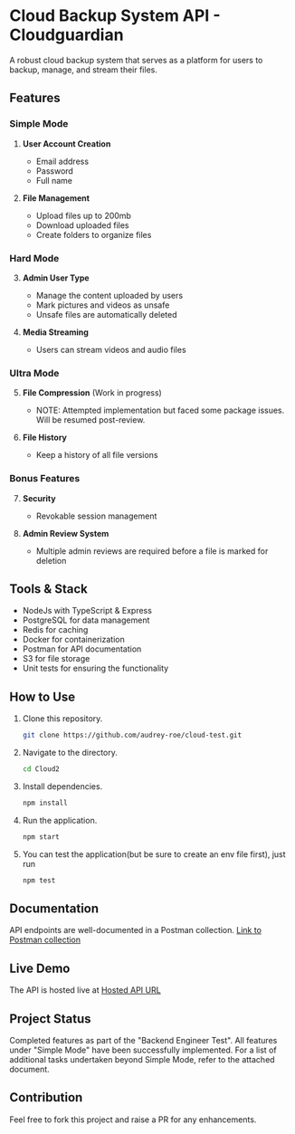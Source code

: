 
# Cloud Backup System API - Cloudguardian

A robust cloud backup system that serves as a platform for users to backup, manage, and stream their files.

## Features

### Simple Mode

1. **User Account Creation**
   - Email address
   - Password
   - Full name
   
2. **File Management**
   - Upload files up to 200mb
   - Download uploaded files
   - Create folders to organize files

### Hard Mode

3. **Admin User Type**
   - Manage the content uploaded by users
   - Mark pictures and videos as unsafe
   - Unsafe files are automatically deleted

4. **Media Streaming**
   - Users can stream videos and audio files

### Ultra Mode

5. **File Compression** (Work in progress)
   - NOTE: Attempted implementation but faced some package issues. Will be resumed post-review.

6. **File History**
   - Keep a history of all file versions

### Bonus Features

7. **Security**
   - Revokable session management

8. **Admin Review System**
   - Multiple admin reviews are required before a file is marked for deletion

## Tools & Stack

- NodeJs with TypeScript & Express
- PostgreSQL for data management
- Redis for caching
- Docker for containerization
- Postman for API documentation
- S3 for file storage
- Unit tests for ensuring the functionality

## How to Use

1. Clone this repository.
   
   ```bash
   git clone https://github.com/audrey-roe/cloud-test.git
   ```

2. Navigate to the directory.

   ```bash
   cd Cloud2
   ```

3. Install dependencies.

   ```bash
   npm install
   ```

4. Run the application.

   ```bash
   npm start
   ```
5. You can test the application(but be sure to create an env file first), just run
   ```bash
   npm test
   ```
## Documentation

API endpoints are well-documented in a Postman collection. [Link to Postman collection](https://elements.getpostman.com/redirect?entityId=28927032-a52342a9-b2d1-4710-9c37-7f012f2c9924&entityType=collection)

## Live Demo

The API is hosted live at [Hosted API URL](https://cloudguardian-4450b82af050.herokuapp.com)

## Project Status

Completed features as part of the "Backend Engineer Test". All features under "Simple Mode" have been successfully implemented. For a list of additional tasks undertaken beyond Simple Mode, refer to the attached document.

## Contribution

Feel free to fork this project and raise a PR for any enhancements.

